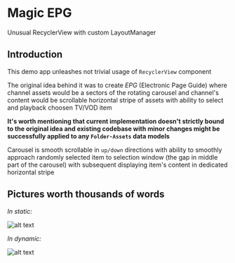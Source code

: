 # Magic EPG
Unusual RecyclerView with custom LayoutManager

## Introduction
This demo app unleashes not trivial usage of `RecyclerView` component

The original idea behind it was to create *EPG* (Electronic Page Guide) where channel assets would be a sectors of the rotating 
carousel and channel's content would be scrollable horizontal stripe of assets with ability to select and playback choosen TV/VOD item

**It's worth mentioning that current implementation doesn't strictly bound to the original idea and existing 
codebase with minor changes might be successfully applied to any `Folder-Assets` data models**

Carousel is smooth scrollable in `up/down` directions with ability to smoothly approach randomly selected item to selection 
window (the gap in middle part of the carousel) with subsequent displaying item's content in dedicated horizontal stripe

## Pictures worth thousands of words

*In static:*

![alt text](https://github.com/alexeykovalev/epg_magic_carousel/blob/master/screen_captures/static_carousel_view.png)

*In dynamic:*

![alt text](https://github.com/alexeykovalev/epg_magic_carousel/blob/master/screen_captures/dynamic_carousel_view.gif)

